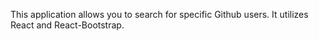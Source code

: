 This application allows you to search for specific Github users. It utilizes React and React-Bootstrap.